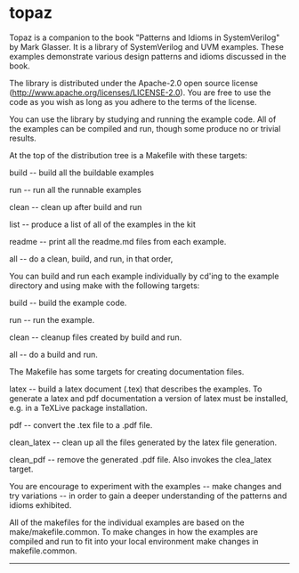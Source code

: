 # topaz

Topaz is a companion to the book "Patterns and Idioms in
SystemVerilog" by Mark Glasser.  It is a library of SystemVerilog and
UVM examples.  These examples demonstrate various design patterns and
idioms discussed in the book.

The library is distributed under the Apache-2.0 open source license
(http://www.apache.org/licenses/LICENSE-2.0).  You are free to use the
code as you wish as long as you adhere to the terms of the license.

You can use the library by studying and running the example code.  All
of the examples can be compiled and run, though some produce no or
trivial results.

At the top of the distribution tree is a Makefile with these targets:

build -- build all the buildable examples

run -- run all the runnable examples

clean -- clean up after build and run

list -- produce a list of all of the examples in the kit

readme -- print all the readme.md files from each example.

all -- do a clean, build, and run, in that order,

You can build and run each example individually by cd'ing to the
example directory and using make with the following targets:

build -- build the example code.

run -- run the example.

clean -- cleanup files created by build and run.

all -- do a build and run.

The Makefile has some targets for creating documentation files.

latex -- build a latex document (.tex) that describes the examples. To
generate a latex and pdf documentation a version of latex must be
installed, e.g. in a TeXLive package installation.

pdf -- convert the .tex file to a .pdf file.

clean_latex -- clean up all the files generated by the latex file
generation.

clean_pdf -- remove the generated .pdf file.  Also invokes the
clea_latex target.

You are encourage to experiment with the examples -- make changes and
try variations -- in order to gain a deeper understanding of the
patterns and idioms exhibited.

All of the makefiles for the individual examples are based on the
make/makefile.common.  To make changes in how the examples are
compiled and run to fit into your local environment make changes in
makefile.common.

------------------------------------------------------------------------
 